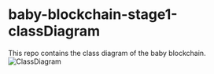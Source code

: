 # baby-blockchain-stage1-classDiagram
This repo contains the class diagram of the baby blockchain.
![ClassDiagram](https://user-images.githubusercontent.com/107644537/197384830-e20a8f26-fee3-45d1-a23b-88d6befa24c2.png)

